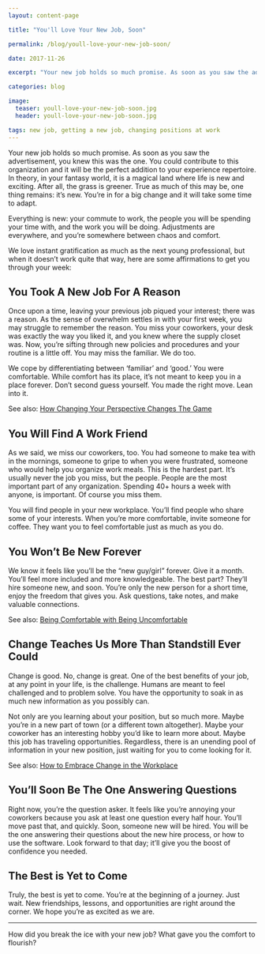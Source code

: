 ```yaml
---
layout: content-page

title: "You'll Love Your New Job, Soon"

permalink: /blog/youll-love-your-new-job-soon/

date: 2017-11-26

excerpt: "Your new job holds so much promise. As soon as you saw the advertisement, you knew this was the one."

categories: blog

image:
  teaser: youll-love-your-new-job-soon.jpg
  header: youll-love-your-new-job-soon.jpg

tags: new job, getting a new job, changing positions at work
---
```


Your new job holds so much promise. As soon as you saw the advertisement, you knew this was the one. You could contribute to this organization and it will be the perfect addition to your experience repertoire. In theory, in your fantasy world, it is a magical land where life is new and exciting. After all, the grass is greener. True as much of this may be, one thing remains: it’s new. You’re in for a big change and it will take some time to adapt. 

Everything is new: your commute to work, the people you will be spending your time with, and the work you will be doing. Adjustments are everywhere, and you’re somewhere between chaos and comfort. 

We love instant gratification as much as the next young professional, but when it doesn’t work quite that way, here are some affirmations to get you through your week:

## You Took A New Job For A Reason

Once upon a time, leaving your previous job piqued your interest; there was a reason. As the sense of overwhelm settles in with your first week, you may struggle to remember the reason. You miss your coworkers, your desk was exactly the way you liked it, and you knew where the supply closet was. Now, you’re sifting through new policies and procedures and your routine is a little off. You may miss the familiar. We do too. 

We cope by differentiating between ‘familiar’ and ‘good.’ You were comfortable. While comfort has its place, it’s not meant to keep you in a place forever. Don’t second guess yourself. You made the right move. Lean into it. 

See also: <a href="/blog/how-changing-your-perspective-changes-the-game/">How Changing Your Perspective Changes The Game</a>

## You Will Find A Work Friend

As we said, we miss our coworkers, too. You had someone to make tea with in the mornings, someone to gripe to when you were frustrated, someone who would help you organize work meals. This is the hardest part. It’s usually never the job you miss, but the people. People are the most important part of any organization. Spending 40+ hours a week with anyone, is important. Of course you miss them. 

You will find people in your new workplace. You’ll find people who share some of your interests. When you’re more comfortable, invite someone for coffee. They want you to feel comfortable just as much as you do.

## You Won’t Be New Forever

We know it feels like you’ll be the “new guy/girl” forever. Give it a month. You’ll feel more included and more knowledgeable. The best part? They’ll hire someone new, and soon. You’re only the new person for a short time, enjoy the freedom that gives you. Ask questions, take notes, and make valuable connections.

See also: <a href="/blog/being-comfortable-with-being-uncomfortable/">Being Comfortable with Being Uncomfortable</a>

## Change Teaches Us More Than Standstill Ever Could

Change is good. No, change is great. One of the best benefits of your job, at any point in your life, is the challenge. Humans are meant to feel challenged and to problem solve. You have the opportunity to soak in as much new information as you possibly can. 

Not only are you learning about your position, but so much more. Maybe you’re in a new part of town (or a different town altogether). Maybe your coworker has an interesting hobby you’d like to learn more about. Maybe this job has traveling opportunities. Regardless, there is an unending pool of information in your new position, just waiting for you to come looking for it. 

See also: <a href="/blog/how-to-embrace-change-in-the-workplace/">How to Embrace Change in the Workplace</a>

## You’ll Soon Be The One Answering Questions

Right now, you’re the question asker. It feels like you’re annoying your coworkers because you ask at least one question every half hour. You’ll move past that, and quickly. Soon, someone new will be hired. You will be the one answering their questions about the new hire process, or how to use the software. Look forward to that day; it’ll give you the boost of confidence you needed.

## The Best is Yet to Come

Truly, the best is yet to come. You’re at the beginning of a journey. Just wait. New friendships, lessons, and opportunities are right around the corner. We hope you’re as excited as we are.

<hr class="secondary">

How did you break the ice with your new job? What gave you the comfort to flourish?